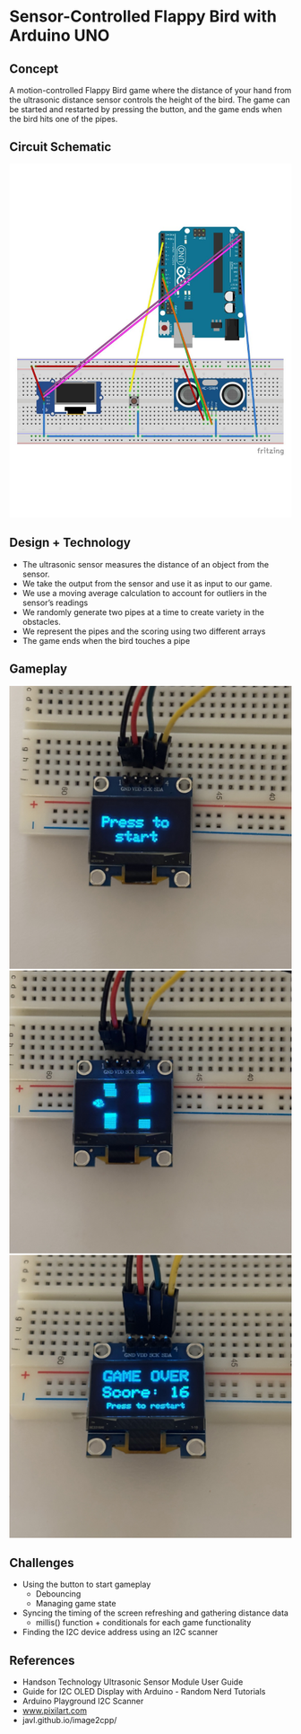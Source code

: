 # Sensor-Controlled Flappy Bird with Arduino UNO
## Concept
A motion-controlled Flappy Bird game where the distance of your hand from the ultrasonic distance sensor controls the height of the bird. The game can be started and restarted by pressing the button, and the game ends when the bird hits one of the pipes.

## Circuit Schematic
![Circuit Schematic](schematic.jpg)

## Design + Technology
* The ultrasonic sensor measures the distance of an object from the sensor.
* We take the output from the sensor and use it as input to our game.
* We use a moving average calculation to account for outliers in the sensor’s readings
* We randomly generate two pipes at a time to create variety in the obstacles.
* We represent the pipes and the scoring using two different arrays 
* The game ends when the bird touches a pipe

## Gameplay
![Press to Start](press_to_start.jpg)
![Gameplay](gameplay.jpg)
![Game Over](game_over.jpg)

## Challenges
* Using the button to start gameplay
  * Debouncing
  * Managing game state
* Syncing the timing of the screen refreshing and gathering distance data
  * millis() function + conditionals for each game functionality
* Finding the I2C device address using an I2C scanner

## References
* Handson Technology Ultrasonic Sensor Module User Guide
* Guide for I2C OLED Display with Arduino - Random Nerd Tutorials
* Arduino Playground I2C Scanner
* www.pixilart.com
* javl.github.io/image2cpp/
